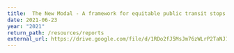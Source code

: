 ```yaml
---
title:  The New Modal - A framework for equitable public transit stops. Estonian executive summary
date: 2021-06-23
year: "2021"
return_path: /resources/reports
external_url: https://drive.google.com/file/d/1RDo2fJ5MsJm76zWLrP2TaNJ1QyMhlS8y/view?usp=sharing
---
```

